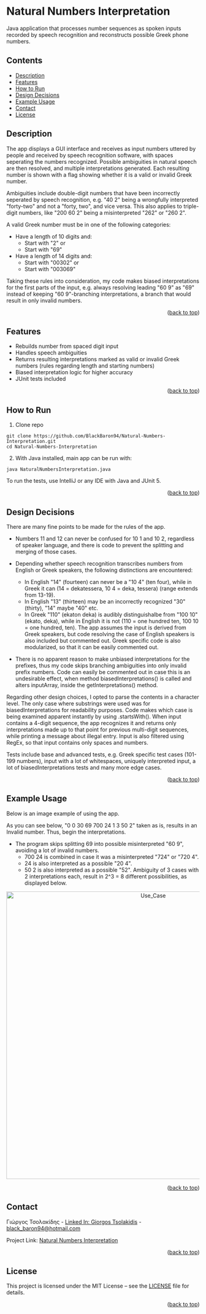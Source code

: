 <a id="readme-top"></a>


# Natural Numbers Interpretation

Java application that processes number sequences as spoken inputs recorded by speech recognition and reconstructs possible Greek phone numbers.

## Contents
- [Description](#description)
- [Features](#features)
- [How to Run](#how-to-run)
- [Design Decisions](#design-decisions)
- [Example Usage](#example-usage)
- [Contact](#contact)
- [License](#license)

## Description

The app displays a GUI interface and receives as input numbers uttered by people and received by speech recognition software, with spaces seperating the numbers recognized. Possible ambiguities in natural speech are then resolved, and multiple interpretations generated. Each resulting number is shown with a flag showing whether it is a valid or invalid Greek number.

Ambiguities include double-digit numbers that have been incorrectly seperated by speech recognition, e.g. "40 2" being a wrongfully interpreted "forty-two" and not a "forty, two", and vice versa.
This also applies to triple-digit numbers, like "200 60 2" being a misinterpreted "262" or "260 2".

A valid Greek number must be in one of the following categories:
- Have a length of 10 digits and:
  - Start with "2" or
  - Start with "69"
- Have a length of 14 digits and:
  - Start with "00302" or
  - Start with "003069" 

Taking these rules into consideration, my code makes biased interpretations for the first parts of the input, e.g. always resolving leading "60 9" as "69" instead of keeping "60 9"-branching interpretations, a branch that would result in only invalid numbers.

<p align="right">(<a href="#readme-top">back to top</a>)</p>

## Features

- Rebuilds number from spaced digit input
- Handles speech ambiguities
- Returns resulting interpretations marked as valid or invalid Greek numbers (rules regarding length and starting numbers)
- Biased interpretation logic for higher accuracy
- JUnit tests included

<p align="right">(<a href="#readme-top">back to top</a>)</p>

## How to Run

1. Clone repo
```
git clone https://github.com/BlackBaron94/Natural-Numbers-Interpretation.git
cd Natural-Numbers-Interpretation
```

2. With Java installed, main app can be run with:
```
java NaturalNumbersInterpretation.java
```

To run the tests, use IntelliJ or any IDE with Java and JUnit 5.

<p align="right">(<a href="#readme-top">back to top</a>)</p>

## Design Decisions

There are many fine points to be made for the rules of the app.

- Numbers 11 and 12 can never be confused for 10 1 and 10 2, regardless of speaker language, and there is code to prevent the splitting and merging of those cases.

- Depending whether speech recognition transcribes numbers from English or Greek speakers, the following distinctions are encountered:
  - In English "14" (fourteen) can never be a "10 4" (ten four), while in Greek it can (14 = dekatessera, 10 4 = deka, tessera) (range extends from 13-19). 
  - In English "13" (thirteen) may be an incorrectly recognized "30" (thirty), "14" maybe "40" etc.
  - In Greek "110" (ekaton deka) is audibly distinguishalbe from "100 10" (ekato, deka), while in English it is not (110 = one hundred ten, 100 10 = one hundred, ten).
The app assumes the input is derived from Greek speakers, but code resolving the case of English speakers is also included but commented out. Greek specific code is also modularized, so that it can be easily commented out.

- There is no apparent reason to make unbiased interpretations for the prefixes, thus my code skips branching ambiguities into only invalid prefix numbers. Code can easily be commented out in case this is an undesirable effect, when method biasedInterpretations() is called and alters inputArray, inside the getInterpretations() method.

Regarding other design choices, I opted to parse the contents in a character level. The only case where substrings were used was for biasedInterpretations for readability purposes. Code makes which case is being examined apparent instantly by using .startsWith(). 
When input contains a 4-digit sequence, the app recognizes it and returns only interpretations made up to that point for previous multi-digit sequences, while printing a message about illegal entry.
Input is also filtered using RegEx, so that input contains only spaces and numbers.

Tests include base and advanced tests, e.g. Greek specific test cases (101-199 numbers), input with a lot of whitespaces, uniquely interpreted input, a lot of biasedInterpretations tests and many more edge cases.

<p align="right">(<a href="#readme-top">back to top</a>)</p>

## Example Usage

Below is an image example of using the app. 

As you can see below, "0 0 30 69 700 24 1 3 50 2" taken as is, results in an Invalid number. Thus, begin the interpretations.
- The program skips splitting 69 into possible misinterpreted "60 9", avoiding a lot of invalid numbers.
  - 700 24 is combined in case it was a misinterpreted "724" or "720 4".
  - 24 is also interpreted as a possible "20 4".
  - 50 2 is also interpreted as a possible "52".
Ambiguity of 3 cases with 2 interpretations each, result in 2^3 = 8 different possibilities, as displayed below.

<div align="center">
    <img src="https://raw.githubusercontent.com/BlackBaron94/images/main/Natural-Number-Interpretation/Use_Case.jpg" alt="Use_Case" width="750"/>
</div>


<p align="right">(<a href="#readme-top">back to top</a>)</p>

## Contact

Γιώργος Τσολακίδης - [Linked In: Giorgos Tsolakidis](https://www.linkedin.com/in/black-baron/) - black_baron94@hotmail.com 

Project Link: [Natural Numbers Interpretation](https://github.com/BlackBaron94/Natural-Numbers-Interpretation)

<p align="right">(<a href="#readme-top">back to top</a>)</p>

## License


This project is licensed under the MIT License – see the [LICENSE](./LICENSE) file for details.

<p align="right">(<a href="#readme-top">back to top</a>)</p>
